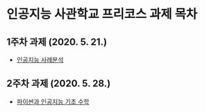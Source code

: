 # 인공지능 사관학교 프리코스 과제 목차

## 1주차 과제 (2020. 5. 21.)
  * [인공지능 사례분석](https://github.com/mnyang/mina/Untitled0.ipynb)

## 2주차 과제 (2020. 5. 28.)
 * [파이썬과 인공지능 기초 수학]()
